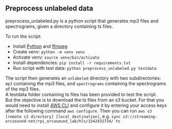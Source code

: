 ## Preprocess unlabeled data

preprocess_unlabeled.py is a python script that generates mp3 files and spectrograms, given a directory containing ts files.

To run the script:

-   Install [Python](https://www.python.org/) and [ffmpeg](https://ffmpeg.org/)
-   Create venv: `python -m venv venv`
-   Activate venv: `source venv/bin/activate`
-   Install dependencies: `pip install -r requirements.txt`
-   Run script with test data: `python preprocess_unlabeled.py testdata`

The script then generates an `unlabeled` directory with two subdirectories: `mp3` containing the mp3 files, and `spectrograms` containing the spectrograms of the mp3 files.  
A testdata folder containing ts files has been provided to test the script.  
But the objective is to download the ts files from an s3 bucket. For that you would need to install [AWS CLI](https://aws.amazon.com/cli/) and configure it by entering your access keys after the following command `aws configure`. Then you can run `aws s3 [remote s3 directory] [local destination]`, e.g. `sync s3://streaming-orcasound-net/rpi_orcasound_lab/hls/1542432734/ ts`
